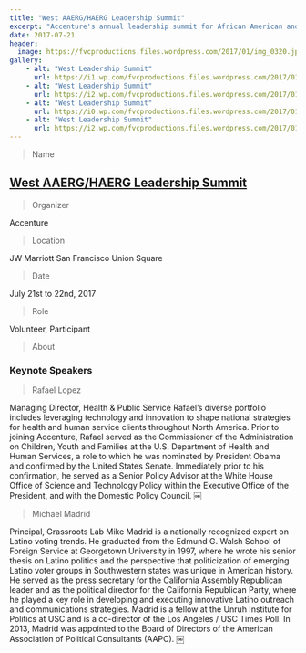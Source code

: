 ```yaml
---
title: "West AAERG/HAERG Leadership Summit"
excerpt: "Accenture's annual leadership summit for African American and Hispanic American employees."
date: 2017-07-21
header:
  image: https://fvcproductions.files.wordpress.com/2017/01/img_0320.jpg
gallery:
    - alt: "West Leadership Summit"
      url: https://i1.wp.com/fvcproductions.files.wordpress.com/2017/01/img_0320.jpg?w=437&h=328&crop&ssl=1&zoom=2
    - alt: "West Leadership Summit"
      url: https://i2.wp.com/fvcproductions.files.wordpress.com/2017/01/banner.png?w=305&h=155&crop&ssl=1&zoom=2
    - alt: "West Leadership Summit"
      url: https://i0.wp.com/fvcproductions.files.wordpress.com/2017/01/volunteers.png?w=305&h=169&crop&ssl=1&zoom=2
    - alt: "West Leadership Summit"
      url: https://i2.wp.com/fvcproductions.files.wordpress.com/2017/01/img_0162.jpg?w=746&h=560&crop&ssl=1&zoom=2
---
```


> Name

## <a title="West AAERG/HAERG Leadership Summit" href="https://www.accenture.com/us-en/company-diversity" target="_blank">West AAERG/HAERG Leadership Summit</a>

> Organizer

Accenture

> Location

JW Marriott San Francisco Union Square

> Date

July 21st to 22nd, 2017

> Role

Volunteer, Participant

> About

### Keynote Speakers

> Rafael Lopez

Managing Director, Health & Public Service Rafael’s diverse portfolio includes leveraging technology and innovation to shape national strategies for health and human service clients throughout North America. Prior to joining Accenture, Rafael served as the Commissioner of the Administration on Children, Youth and Families at the U.S. Department of Health and Human Services, a role to which he was nominated by President Obama and confirmed by the United States Senate. Immediately prior to his confirmation, he served as a Senior Policy Advisor at the White House Office of Science and Technology Policy within the Executive Office of the President, and with the Domestic Policy Council.
￼
> Michael Madrid

Principal, Grassroots Lab Mike Madrid is a nationally recognized expert on Latino voting trends. He graduated from the Edmund G. Walsh School of Foreign Service at Georgetown University in 1997, where he wrote his senior thesis on Latino politics and the perspective that politicization of emerging Latino voter groups in Southwestern states was unique in American history. He served as the press secretary for the California Assembly Republican leader and as the political director for the California Republican Party, where he played a key role in developing and executing innovative Latino outreach and communications strategies. Madrid is a fellow at the Unruh Institute for Politics at USC and is a co-director of the Los Angeles / USC Times Poll. In 2013, Madrid was appointed to the Board of Directors of the American Association of Political Consultants (AAPC).
￼
